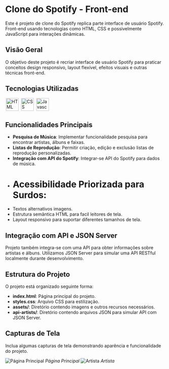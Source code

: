 # Clone do Spotify - Front-end

Este é projeto de clone do Spotify replica parte interface de usuário Spotify. Front-end usando tecnologias como HTML, CSS e possivelmente JavaScript para interações dinâmicas.

## Visão Geral

O objetivo deste projeto é recriar interface de usuário  Spotify para praticar conceitos design responsivo, layout flexível, efeitos visuais e outras técnicas front-end.

## Tecnologias Utilizadas

<div display-flex>
  <img src="https://cdn-icons-png.flaticon.com/128/174/174854.png" title="HTML" width="40" height="40" hspace="2px">
  <img src="https://cdn-icons-png.flaticon.com/128/732/732190.png" title="CSS" width="40" height="40" hspace="2px">
  <img src="https://cdn-icons-png.flaticon.com/128/5968/5968292.png" title="Javascrpit" width="40" height="40" hspace="2px">
</div>

## Funcionalidades Principais

- **Pesquisa de Música**: Implementar funcionalidade pesquisa para encontrar artistas, álbuns e faixas.
- **Listas de Reprodução**: Permitir criação, edição e exclusão listas de reprodução personalizadas.
- **Integração com API do Spotify**: Integrar-se API do Spotify para dados de música.
- # Acessibilidade Priorizada para Surdos:
- Textos alternativos imagens.
- Estrutura semântica HTML para facil leitores de tela.
- Layout responsivo para suportar diferentes tamanhos de tela.

## Integração com API e JSON Server

Projeto também integra-se com uma API para obter informações sobre artistas e álbuns. Utilizamos JSON Server para simular uma API RESTful localmente durante desenvolvimento.

## Estrutura do Projeto

O projeto está organizado seguinte forma:

- **index.html**: Página principal do projeto.
- **styles.css**: Arquivo CSS para estilização.
- **assets/**: Diretório contendo imagens e outros recursos necessários.
- **api-artists/**: Diretório contendo arquivos JSON para simular API com JSON Server.

## Capturas de Tela

Inclua algumas capturas de tela demonstrando aparência e funcionalidade do projeto.

![Página Principal](https://github.com/Igormachado90/Spotify_Imersao_Alura/assets/117872151/2bead832-4fa0-4efa-9b7f-a2b4ecf89f57)
*Página Principal*
![Artista](https://github.com/Igormachado90/Spotify_Imersao_Alura/assets/117872151/a56c6109-fbce-48d5-8d51-4155adb90322)
*Artista*
